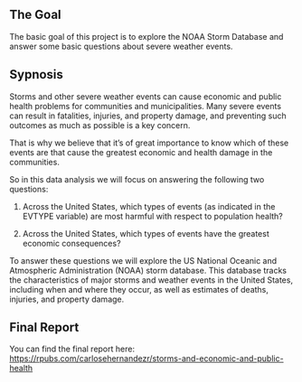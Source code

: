 ## The Goal

The basic goal of this project is to explore the NOAA Storm Database and answer some basic questions about severe weather events.

## Sypnosis

Storms and other severe weather events can cause economic and public health problems for communities and municipalities. Many severe events can result in fatalities, injuries, and property damage, and preventing such outcomes as much as possible is a key concern.

That is why we believe that it’s of great importance to know which of these events are that cause the greatest economic and health damage in the communities.

So in this data analysis we will focus on answering the following two questions:

 1. Across the United States, which types of events (as indicated in the EVTYPE variable) are most harmful with respect to population health?

 2. Across the United States, which types of events have the greatest economic consequences?

To answer these questions we will explore the US National Oceanic and Atmospheric Administration (NOAA) storm database. This database tracks the characteristics of major storms and weather events in the United States, including when and where they occur, as well as estimates of deaths, injuries, and property damage.

## Final Report

You can find the final report here:
https://rpubs.com/carlosehernandezr/storms-and-economic-and-public-health

